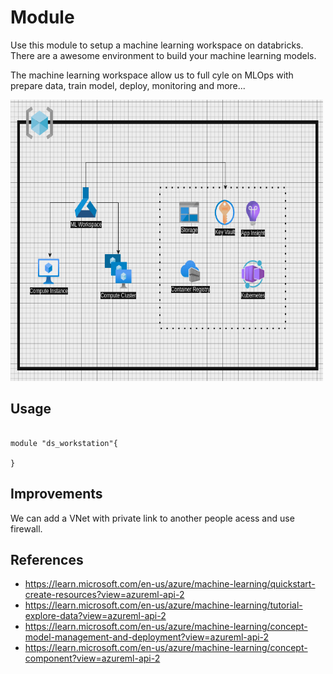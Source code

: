 # Module

Use this module to setup a machine learning workspace on databricks.
There are a awesome environment to build your machine learning models.


The machine learning workspace allow us to full cyle on MLOps with prepare data, train model, deploy, monitoring and more...

<img src="/docs/asset/img/datascience-lab.png" width="500" height="450"/>

## Usage

```HCL

module "ds_workstation"{

}

```

## Improvements
We can add a VNet with private link to another people acess and use firewall.


## References
- https://learn.microsoft.com/en-us/azure/machine-learning/quickstart-create-resources?view=azureml-api-2
- https://learn.microsoft.com/en-us/azure/machine-learning/tutorial-explore-data?view=azureml-api-2
- https://learn.microsoft.com/en-us/azure/machine-learning/concept-model-management-and-deployment?view=azureml-api-2
- https://learn.microsoft.com/en-us/azure/machine-learning/concept-component?view=azureml-api-2